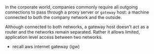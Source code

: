 in the corporate world, companies commonly require all outgoing 
connections to pass through a proxy server or `gateway` host:
a machine connected to both the company network and the outside.

Although connected to both networks, a gateway host doesn't act 
as a router and the networks remain separated. Rather it allows 
limited, application level access between two networks.

- recall aws internet gateway (igw)


